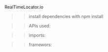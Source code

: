 RealTimeLocator.io


>>install dependencies with npm install 

>>APIs used: 

>>imports: 

>>framewors: 

